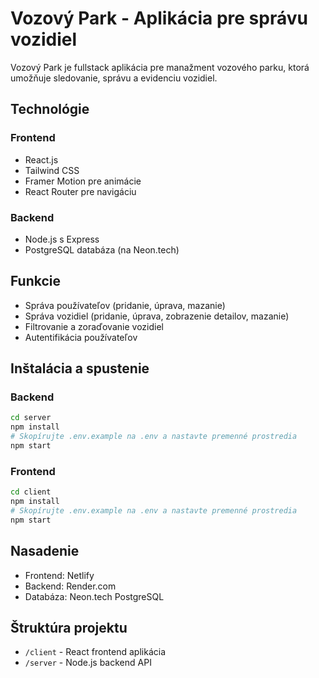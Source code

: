 # Vozový Park - Aplikácia pre správu vozidiel

Vozový Park je fullstack aplikácia pre manažment vozového parku, ktorá umožňuje sledovanie, správu a evidenciu vozidiel.

## Technológie

### Frontend
- React.js
- Tailwind CSS
- Framer Motion pre animácie
- React Router pre navigáciu

### Backend
- Node.js s Express
- PostgreSQL databáza (na Neon.tech)

## Funkcie
- Správa používateľov (pridanie, úprava, mazanie)
- Správa vozidiel (pridanie, úprava, zobrazenie detailov, mazanie)
- Filtrovanie a zoraďovanie vozidiel
- Autentifikácia používateľov

## Inštalácia a spustenie

### Backend
```bash
cd server
npm install
# Skopírujte .env.example na .env a nastavte premenné prostredia
npm start
```

### Frontend
```bash
cd client
npm install
# Skopírujte .env.example na .env a nastavte premenné prostredia
npm start
```

## Nasadenie
- Frontend: Netlify
- Backend: Render.com
- Databáza: Neon.tech PostgreSQL

## Štruktúra projektu
- `/client` - React frontend aplikácia
- `/server` - Node.js backend API
